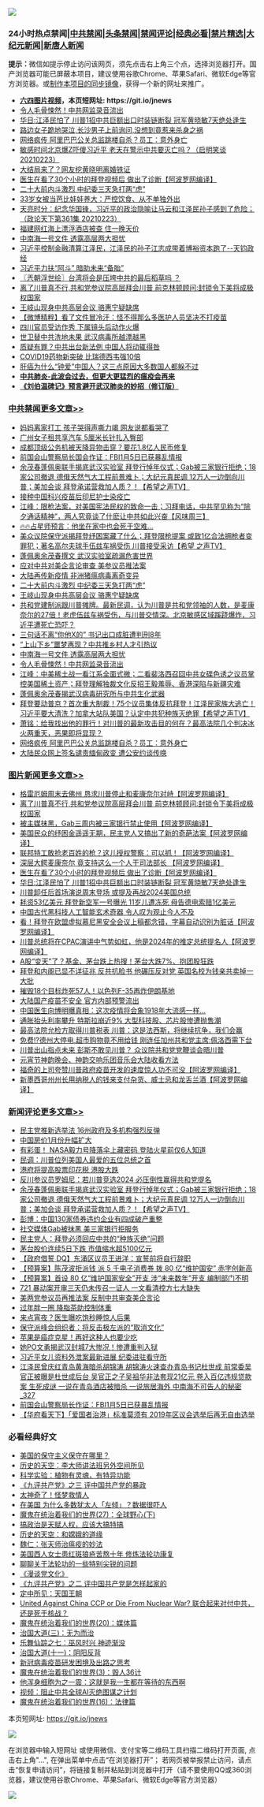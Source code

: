![](https://raw.githubusercontent.com/fqnews/bnews/master/64photo/fqnews-qr.jpg)

<div id="tt">
<h3>24小时热点禁闻|<a href="#%E4%B8%AD%E5%85%B1%E7%A6%81%E9%97%BB%E6%9B%B4%E5%A4%9A%E6%96%87%E7%AB%A0">中共禁闻</a>|<a href="#%E5%9B%BE%E7%89%87%E6%96%B0%E9%97%BB%E6%9B%B4%E5%A4%9A%E6%96%87%E7%AB%A0">头条禁闻</a>|<a href="#%E6%96%B0%E9%97%BB%E8%AF%84%E8%AE%BA%E6%9B%B4%E5%A4%9A%E6%96%87%E7%AB%A0">禁闻评论|<a href="#%E5%BF%85%E7%9C%8B%E7%BB%8F%E5%85%B8%E5%A5%BD%E6%96%87">经典必看|<a href="/video.md#%E7%A6%81%E7%89%87%E7%B2%BE%E9%80%89">禁片精选</a>|<a href="https://github.com/fqnews/djy/blob/master/gb/nf1351518.md#1">大纪元新闻</a>|<a href="https://github.com/fqnews/ntdtv/blob/master/gb/prog204.md#1">新唐人新闻</a></h3>
<div><b>提示：</b>微信如提示停止访问该网页，须先点击右上角三个点，选择浏览器打开。国产浏览器可能已屏蔽本项目，建议使用谷歌Chrome、苹果Safari、微软Edge等官方浏览器。或<a href="https://github.com/fqnews/bnews/blob/master/%E5%88%B6%E4%BD%9Cgit%E7%A6%81%E9%97%BB%E9%95%9C%E5%83%8F.md">制作本项目的同步镜像</a>，获得一个新的网址来推广。</div>
<ul>
<li><b><a href="http://d1.bdrive.tk/64.mp4" target="_blank">六四图片视频</a>，本页短网址: https://git.io/jnews</b></li>
<li><a href="/cbnews/20210224/1493034.md">令人毛骨悚然！中共网监录音流出</a></li>
<li><a href="/topimagenews/20210224/1492754.md">华日:江泽民怕了 川普1招中共巨额出口时装链断裂 冠军黄晓敏7天绝处逢生</a></li>
<li><a href="/lifebaike/20210224/1492845.md">路边女子跪地哭泣,长沙男子上前询问,没想到竟惹来杀身之祸</a></li>
<li><a href="/cbnews/20210224/1492946.md">网络疯传 阿里巴巴公关总监跳楼自杀？员工：意外身亡</a></li>
<li><a href="/bannedvideo/20210224/1492714.md">敏感时间北京爆Z吓傻习近平 老天在警示中共要灭亡吗？（启明笑谈20210223）</a></li>
<li><a href="/yule/20210224/1492734.md">大结局来了？网友挖黄晓明离婚铁证</a></li>
<li><a href="/topimagenews/20210224/1492835.md">医生在看了30个小时的拜登视频后 做出了诊断【阿波罗网编译】</a></li>
<li><a href="/cbnews/20210224/1493093.md">二十大前内斗激烈 中纪委三天急打两“虎”</a></li>
<li><a href="/cnnews/20210224/1492721.md">33岁女被当芭比娃娃养大：严控饮食、从不单独外出</a></li>
<li><a href="/cbnews/20210224/1492910.md">天亮时分：纪念华国锋，习近平的政治隐喻让马云和江泽民孙子感到了危险；（政论天下第361集 20210223）</a></li>
<li><a href="/cbnews/20210224/1492718.md">福建网红海上漂浮酒店被查 住一晚天价</a></li>
<li><a href="/cbnews/20210224/1493035.md">中南海一号文件 透露高层两大担忧</a></li>
<li><a href="/bannedvideo/20210224/1493060.md">习近平控制金融清算江泽民，江泽民的孙子江志成带着博裕资本跑了--天钧政经</a></li>
<li><a href="/comments/20210224/1493171.md">习近平力扶“阿斗” 暗助未来“备胎”</a></li>
<li><a href="/ssgc/20210224/1492877.md">〖兲朝浮世绘〗台湾将会是压垮中共的最后稻草吗 ？</a></li>
<li><a href="/topimagenews/20210224/1493114.md">离了川普真不行,共和党参议院高层拜会川普 前克林顿顾问:封锁令下美将成极权国家</a></li>
<li><a href="/cbnews/20210224/1493092.md">王岐山现身中共高层会议 骆惠宁疑缺席</a></li>
<li><a href="/comments/20210224/1492901.md">【微博精粹】看了文件冒冷汗：怪不得那么多医护人员坚决不打疫苗</a></li>
<li><a href="/cnnews/20210224/1492975.md">四川官员受访作秀 下属镜头后动作火爆</a></li>
<li><a href="/comments/20210224/1492689.md">世卫替中共洗地未果 武汉病毒所越漂越黑</a></li>
<li><a href="/cbnews/20210224/1492730.md">质疑有罪？中共出台新法例 中国人将动辄得咎</a></li>
<li><a href="/headline/20210224/1492932.md">COVID19药物新突破 比瑞德西韦强10倍</a></li>
<li><a href="/health/20210224/1493005.md">肝癌为什么“钟爱”中国人？这三点原因大多数国人都躲不过</a></li>
<li><b><a href="/comments/20200211/1275071.md" target="_blank">中共肺炎-此波会过去，但更大更猛烈的瘟疫会再来</a></b></li>
<li><b><a href="/comments/20200207/1272816.md" target="_blank">《刘伯温碑记》预言避开武汉肺炎的妙招（修订版）</a></b></li>
</ul>
</div>

<div class="catlist">
<h3><a href="/cbnews/" target="_blank">中共禁闻</a><span><a href="/cbnews/" target="_blank" rel="nofollow">更多文章>></a></span></h3>
<ul>
<li><a href="/cbnews/20210225/1493315.md" target="_blank">妈妈离家打工 孩子哭得声嘶力竭 网友说都看哭了</a></li>
<li><a href="/cbnews/20210225/1493314.md" target="_blank">广州女子租共享汽车 5厘米长针扎入臀部</a></li>
<li><a href="/cbnews/20210225/1493307.md" target="_blank">成都顶级公务机被天降异物击穿？要花1.8亿人民币修复</a></li>
<li><a href="/cbnews/20210225/1493283.md" target="_blank">前国会山警察局长国会作证：FBI1月5日已获暴乱情报</a></li>
<li><a href="/comments/20210225/1493278.md" target="_blank">余茂春蓬佩奥联手揭底武汉实验室 拜登行悼年仪式；Gab被三家银行拒绝；18家公司撤退 德俄天然气大工程前景难卜；大纪元真民调 12万人一边倒向川普；美加会谈 拜登承诺营救加人质？！【希望之声TV】</a></li>
<li><a href="/cbnews/20210225/1493237.md" target="_blank">接种中国科兴疫苗后印尼护士染疫亡</a></li>
<li><a href="/cbnews/20210225/1493228.md" target="_blank">江峰：限枪法案，对美国宪法民权的致命一击；习拜电话，中共罕见称为“除夕通话精神”，两人究竟谈了什麽让中共如此兴奋【风味周三】</a></li>
<li><a href="/comments/20210224/1493179.md" target="_blank">🔥🔥占星师预言：他坐在家中也会死于空难&#8230;</a></li>
<li><a href="/comments/20210224/1493178.md" target="_blank">美众议院保守派揭拜登纾困案藏了什么；拜登限枪提案 或致1亿合法拥枪者变罪犯；著名高尔夫球手伍兹车祸受伤 川普接受采访【希望 之声TV】</a></li>
<li><a href="/cbnews/20210224/1493175.md" target="_blank">蓬佩奥余茂春撰文 武汉实验室疏漏危害世界</a></li>
<li><a href="/cbnews/20210224/1493170.md" target="_blank">应对中共对美企言论审查 美参议员推法案</a></li>
<li><a href="/cbnews/20210224/1493144.md" target="_blank">大陆再传新疫情 非洲猪瘟病毒离奇变异</a></li>
<li><a href="/cbnews/20210224/1493093.md" target="_blank">二十大前内斗激烈 中纪委三天急打两“虎”</a></li>
<li><a href="/cbnews/20210224/1493092.md" target="_blank">王岐山现身中共高层会议 骆惠宁疑缺席</a></li>
<li><a href="/comments/20210224/1493087.md" target="_blank">共和党建制派跟川普摊牌。最新民调，认为川普是共和党领袖的人数，是麦康奈尔的27倍！老虎伍兹车祸受伤，与川普交情深。北京敏感区域蹊跷爆炸，习近平遭死亡恐吓？</a></li>
<li><a href="/cbnews/20210224/1493049.md" target="_blank">三句话不离“你他X的” 书记出口成脏遭判刑8年</a></li>
<li><a href="/cbnews/20210224/1493048.md" target="_blank">“上山下乡”噩梦再现？中共推乡村人才引热议</a></li>
<li><a href="/cbnews/20210224/1493035.md" target="_blank">中南海一号文件 透露高层两大担忧</a></li>
<li><a href="/cbnews/20210224/1493034.md" target="_blank">令人毛骨悚然！中共网监录音流出</a></li>
<li><a href="/cbnews/20210224/1492993.md" target="_blank">江峰：中美稀土战一看江系全面式微；二看裴洛西召回中共女碟色诱之议员掌控美国稀土资产；拜登理解独裁文化反招王毅羞辱、香港深陷与新疆灾难</a></li>
<li><a href="/cbnews/20210224/1492981.md" target="_blank">蓬佩奥余茂春揭武汉病毒研究所与中共生化武器</a></li>
<li><a href="/comments/20210224/1492951.md" target="_blank">拜登要动普京？首次重大制裁！75个议员集体反抗拜登！江泽民家族大逃亡！习近平要大清洗？加拿大站队美国？认定中共犯种族灭绝罪【希望之声TV】</a></li>
<li><a href="/cbnews/20210224/1492950.md" target="_blank">萧铭：给我找出他的罪行！对川普的最新攻击目的何在？最高法院几个判决冰火两重天，恶果即将显现？</a></li>
<li><a href="/cbnews/20210224/1492946.md" target="_blank">网络疯传 阿里巴巴公关总监跳楼自杀？员工：意外身亡</a></li>
<li><a href="/cbnews/20210224/1492945.md" target="_blank">大陆民众网上签名谴责缅甸政变 遭公安约谈传唤</a></li>

</ul>
</div>
<div class="catlist">
<h3><a href="/topimagenews/" target="_blank">图片新闻</a><span><a href="/topimagenews/" target="_blank" rel="nofollow">更多文章>></a></span></h3>
<ul>
<li><a href="/topimagenews/20210225/1493255.md" target="_blank">格雷厄姆周末去佛州 恳求川普停止和麦康奈尔对峙【阿波罗网编译】</a></li>
<li><a href="/topimagenews/20210224/1493114.md" target="_blank">离了川普真不行,共和党参议院高层拜会川普 前克林顿顾问:封锁令下美将成极权国家</a></li>
<li><a href="/topimagenews/20210224/1493112.md" target="_blank">被主媒抹黑，Gab三周内被三家银行禁止使用【阿波罗网编译】</a></li>
<li><a href="/topimagenews/20210224/1493090.md" target="_blank">美国民众的纾困金遥遥无期，民主党人又搞出了新的奇葩法案【阿波罗网编译】</a></li>
<li><a href="/topimagenews/20210224/1492943.md" target="_blank">联邦特工敢抢老百姓的枪？这儿授权警察：可以抓！【阿波罗网编译】</a></li>
<li><a href="/topimagenews/20210224/1492899.md" target="_blank">深层大鳄麦康奈尔 竟支持这么一个人干司法部长 【阿波罗网编译】</a></li>
<li><a href="/topimagenews/20210224/1492835.md" target="_blank">医生在看了30个小时的拜登视频后 做出了诊断【阿波罗网编译】</a></li>
<li><a href="/topimagenews/20210224/1492754.md" target="_blank">华日:江泽民怕了 川普1招中共巨额出口时装链断裂 冠军黄晓敏7天绝处逢生</a></li>
<li><a href="/topimagenews/20210224/1492703.md" target="_blank">川普卸任后首场演说周末登场 或提及再战2024美国总统</a></li>
<li><a href="/topimagenews/20210224/1492627.md" target="_blank">耗资53亿美元 拜登新空军一号曝光 11岁儿遭冻死 母告德电索赔1亿美元</a></li>
<li><a href="/comments/20210223/1492497.md" target="_blank">中国古代黑科技人工智能玄术奇器 令人叹为观止今人不及</a></li>
<li><a href="/topimagenews/20210223/1492430.md" target="_blank">看！拜登在欧盟虚拟慕尼黑安全会议上稿都念错，字幕自动识别为脏话【阿波罗网编译】</a></li>
<li><a href="/topimagenews/20210223/1492410.md" target="_blank">川普总统将在CPAC演讲中气势如虹，他是2024年的推定总统提名人【阿波罗网编译】</a></li>
<li><a href="/topimagenews/20210223/1492252.md" target="_blank">A股“变天”了？基金、茅台跌上热搜！茅台大跌7%、抱团股狂跌</a></li>
<li><a href="/topimagenews/20210223/1492195.md" target="_blank">拜登和内阁已显不详征兆 反共抗脸书 他碾压反对党 英国名校为钱亲共卖掉一大批</a></li>
<li><a href="/topimagenews/20210223/1492194.md" target="_blank">摧毁18个目标炸死57人！以色列F-35再炸伊朗基地</a></li>
<li><a href="/topimagenews/20210223/1492059.md" target="_blank">大陆国产疫苗不安全 官方内部预警流出</a></li>
<li><a href="/topimagenews/20210223/1492174.md" target="_blank">中国医生向博明曝真相：这次疫情将会象1918年大流感一样&#8230;</a></li>
<li><a href="/topimagenews/20210223/1492091.md" target="_blank">通胀抬头利率攀升 特斯拉崩近9% 大型科技股、芯片股惨遭抛售潮</a></li>
<li><a href="/topimagenews/20210223/1492086.md" target="_blank">最高法院允检方取得川普税表 川普：这是法西斯，将继续抗争，我们会赢</a></li>
<li><a href="/topimagenews/20210223/1492049.md" target="_blank">免费!?德州大停电,超市购物竟不用给钱 刚连任加州共和党主席:佩洛西需下台</a></li>
<li><a href="/topimagenews/20210222/1491848.md" target="_blank">川普出山指点未来 彭斯不敢见川普？ 众议院共和党党鞭谈会晤川普</a></li>
<li><a href="/comments/20210222/1491754.md" target="_blank">元宵节神韵晚会、神韵交响乐团音乐会大陆收看方法</a></li>
<li><a href="/topimagenews/20210222/1491809.md" target="_blank">福奇的上司夸赞川普政府疫苗开发的速度惊人功不可没【阿波罗网编译】</a></li>
<li><a href="/topimagenews/20210222/1491786.md" target="_blank">新墨西哥州州长用纳税人的钱来支付杂货、威士忌和龙舌兰酒【阿波罗网编译】</a></li>

</ul>
</div>
<div class="catlist">
<h3><a href="/comments/" target="_blank">新闻评论</a><span><a href="/comments/" target="_blank" rel="nofollow">更多文章>></a></span></h3>
<ul>
<li><a href="/comments/20210225/1493323.md" target="_blank">民主党推新选举法 16州政府及多机构强烈反弹</a></li>
<li><a href="/comments/20210225/1493310.md" target="_blank">中国房价1月份升幅扩大</a></li>
<li><a href="/comments/20210225/1493305.md" target="_blank">有彩蛋！ NASA毅力号降落伞上藏密码 登陆火星前仅6人知道</a></li>
<li><a href="/comments/20210225/1493304.md" target="_blank">民调：川普位列美国人最爱的五位总统之首</a></li>
<li><a href="/comments/20210225/1493297.md" target="_blank">港府将提高股票印花税 港股大跌</a></li>
<li><a href="/comments/20210225/1493284.md" target="_blank">反川参议员罗姆尼：若川普竞选2024 必压倒性赢得共和党提名</a></li>
<li><a href="/comments/20210225/1493278.md" target="_blank">余茂春蓬佩奥联手揭底武汉实验室 拜登行悼年仪式；Gab被三家银行拒绝；18家公司撤退 德俄天然气大工程前景难卜；大纪元真民调 12万人一边倒向川普；美加会谈 拜登承诺营救加人质？！【希望之声TV】</a></li>
<li><a href="/comments/20210225/1493275.md" target="_blank">彭博：中国130家债券违约企业有四成破产重整</a></li>
<li><a href="/comments/20210225/1493274.md" target="_blank">社交媒体Gab被抹黑 美三家银行拒服务</a></li>
<li><a href="/comments/20210225/1493273.md" target="_blank">民主党人：拜登必须回应中共的“种族灭绝”问题</a></li>
<li><a href="/comments/20210225/1493272.md" target="_blank">茅台股价连续5日下跌 市值缩水超5100亿元</a></li>
<li><a href="/comments/20210225/1493267.md" target="_blank">【政府借誓 DQ】东涌区议员王进洋：宣誓前将自行辞职</a></li>
<li><a href="/comments/20210225/1493266.md" target="_blank">【预算案】陈茂波拒派钱 派 5 千电子消费券 拨 80 亿“维护国安” 赤字创新高</a></li>
<li><a href="/comments/20210225/1493265.md" target="_blank">【预算案】首设 80 亿“维护国家安全”开支 涉“未来数年”开支 编制部门不明</a></li>
<li><a href="/comments/20210225/1493264.md" target="_blank">721 暴动案开审三天仍未传召一证人 一文看清控方七大缺失</a></li>
<li><a href="/comments/20210225/1493260.md" target="_blank">美两党参议员再推法案 反制中共审查美企言论</a></li>
<li><a href="/comments/20210225/1493259.md" target="_blank">过年胖一圈 降脂茶助控制体重</a></li>
<li><a href="/comments/20210225/1493258.md" target="_blank">来点宵夜？医生曝吃饱秒睡惊人后果</a></li>
<li><a href="/comments/20210225/1493245.md" target="_blank">保守派峰会组织者：将反击极左派的“取消文化”</a></li>
<li><a href="/comments/20210225/1493244.md" target="_blank">苹果是癌症克星！再好这种人也要少吃</a></li>
<li><a href="/comments/20210225/1493241.md" target="_blank">她PO文勇揭武汉封城7大惨况！惨遭重判入狱</a></li>
<li><a href="/comments/20210225/1493240.md" target="_blank">习近平女儿资料外泄案最新进展 纪委进驻看守所</a></li>
<li><a href="/comments/20210225/1493239.md" target="_blank">江泽民曾庆红青岛黄海暗杀胡锦涛 胡锦涛火速查办青岛书记杜世成 前常委吴官正被曝是杜世成后台 吴官正之子吴祖华非法套现21亿元 卷入百亿违规贷款案 生死成谜 一说在青岛酒店被暗杀 一说旅居海外 中南海不可告人的秘密_327</a></li>
<li><a href="/comments/20210225/1493236.md" target="_blank">前国会山警察局长作证：FBI1月5日已获暴乱情报</a></li>
<li><a href="/comments/20210225/1493231.md" target="_blank">【华府看天下】「爱国者治港」标准莫须有 2019年区议会选举后再无自由选举</a></li>

</ul>
</div>

<div class="catlist">
<h3>必看经典好文</h3>
<ul>
<li><a href="/lifebaike/20200520/1331379.md" target="_blank">美国的保守主义保守在哪里？</a></li>
<li><a href="/tculture/20121025/73064.md" target="_blank">历史的天空：李大师讲法班另外空间所见</a></li>
<li><a href="/comments/20200605/783205.md" target="_blank">科学实验：植物有灵魂，有特异功能</a></li>
<li><a href="/bookonline/20131116/201054.md" target="_blank">《九评共产党》之三 评中国共产党的暴政</a></li>
<li><a href="/ccpdope/20200907/1392129.md" target="_blank">太神奇了！怪梦救情人</a></li>
<li><a href="/comments/20200427/1319933.md" target="_blank">在美国 为什么多数犹太人「左倾」？数据很吓人</a></li>
<li><a href="/comments/20181224/1052333.md" target="_blank">魔鬼在统治着我们的世界(27)：全球野心(下)</a></li>
<li><a href="/comments/20200814/1379994.md" target="_blank">搞政治是天赋人权，应该大搞特搞</a></li>
<li><a href="/cbnews/20190219/1083302.md" target="_blank">历史的天空：和嫦娥的道缘</a></li>
<li><a href="/comments/20200224/1282494.md" target="_blank">魏仁：张天师治瘟疫的妙法</a></li>
<li><a href="/comments/20190126/1070164.md" target="_blank">美国西人女士患红斑狼疮苦熬十年 修炼法轮功康复</a></li>
<li><a href="/comments/20190417/1114875.md" target="_blank">聊聊关于法轮功的一些特别尖锐的问题</a></li>
<li><a href="/comments/20200521/783167.md" target="_blank">《漫谈党文化》</a></li>
<li><a href="/bookonline/20131116/201055.md" target="_blank">《九评共产党》之二 评中国共产党是怎样起家的</a></li>
<li><a href="/tculture/xiulian/20151111/470021.md" target="_blank">定中所见：天国王朝</a></li>
<li><a href="/comments/20200820/1451960.md" target="_blank">United Against China CCP or Die From Nuclear War? 联合起来对付中共，还是死于核战？</a></li>
<li><a href="/comments/20180725/976787.md" target="_blank">魔鬼在统治着我们的世界(20)：媒体篇</a></li>
<li><a href="/cbnews/20180309/912114.md" target="_blank">治国大道(三)：无为而治</a></li>
<li><a href="/tculture/20190101/792550.md" target="_blank">乐舞仙踪之七：巫风时兴 神迹渐没</a></li>
<li><a href="/cbnews/20180317/915893.md" target="_blank">治国大道(十一)：阴阳反背</a></li>
<li><a href="/comments/20200917/1029129.md" target="_blank">新冠病毒疫苗研发困境及出路之思考</a></li>
<li><a href="/topimagenews/20180521/945342.md" target="_blank">魔鬼在统治着我们的世界(3)：毁人36计</a></li>
<li><a href="/topimagenews/20210219/1489990.md" target="_blank">他浑身细胞为之一震：这就是我一生都在等待的东西啊</a></li>
<li><a href="/comments/20201221/1451945.md" target="_blank">视频：阻止中共全球AI灭绝图谋之计划</a></li>
<li><a href="/topimagenews/20180615/958090.md" target="_blank">魔鬼在统治着我们的世界(16)：法律篇</a></li>

</ul>
</div>

本页短网址: https://git.io/jnews

![](https://raw.githubusercontent.com/fqnews/bnews/master/64photo/fqnews-qr.jpg)

在浏览器中输入短网址 或使用微信、支付宝等二维码工具扫描二维码打开页面, 点击右上角"...", 在弹出菜单中点击“在浏览器打开”； 若网页被举报禁止访问，请点击“恢复申请访问”，将链接复制并粘贴到浏览器中打开（请不要使用QQ或360浏览器，建议使用谷歌Chrome、苹果Safari、微软Edge等官方浏览器）

![](https://raw.githubusercontent.com/fqnews/bnews/master/64photo/wx.jpg)